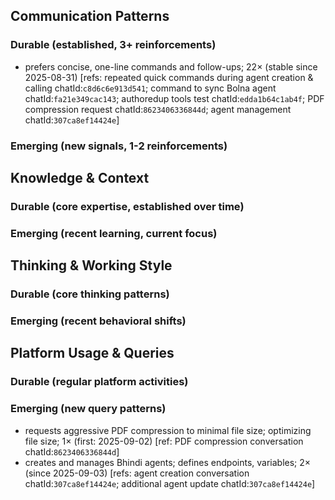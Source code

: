 ## Communication Patterns
### Durable (established, 3+ reinforcements)
- prefers concise, one-line commands and follow-ups; 22× (stable since 2025-08-31) [refs: repeated quick commands during agent creation & calling chatId:`c8d6c6e913d541`; command to sync Bolna agent chatId:`fa21e349cac143`; authoredup tools test chatId:`edda1b64c1ab4f`; PDF compression request chatId:`8623406336844d`; agent management chatId:`307ca8ef14424e`]

### Emerging (new signals, 1-2 reinforcements)

## Knowledge & Context
### Durable (core expertise, established over time)

### Emerging (recent learning, current focus)

## Thinking & Working Style
### Durable (core thinking patterns)

### Emerging (recent behavioral shifts)

## Platform Usage & Queries
### Durable (regular platform activities)

### Emerging (new query patterns)
- requests aggressive PDF compression to minimal file size; optimizing file size; 1× (first: 2025-09-02) [ref: PDF compression conversation chatId:`8623406336844d`]
- creates and manages Bhindi agents; defines endpoints, variables; 2× (since 2025-09-03) [refs: agent creation conversation chatId:`307ca8ef14424e`; additional agent update chatId:`307ca8ef14424e`]